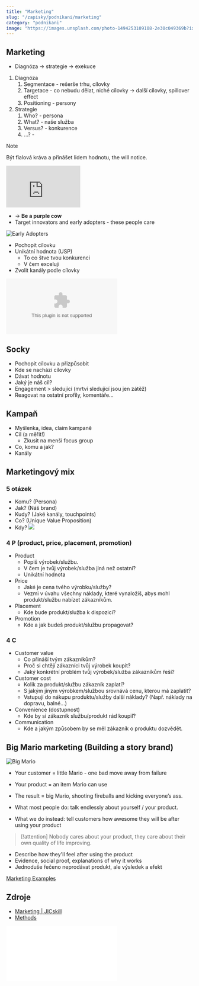```yaml
---
title: "Marketing"
slug: "/zapisky/podnikani/marketing"
category: "podnikani"
image: "https://images.unsplash.com/photo-1494253109108-2e30c049369b?ixlib=rb-1.2.1&ixid=MnwxMjA3fDB8MHxwaG90by1wYWdlfHx8fGVufDB8fHx8&auto=format&fit=crop&w=1170&q=80"
---
```


## Marketing
- Diagnóza → strategie → exekuce
1. Diagnóza
	1. Segmentace - rešerše trhu, cílovky
	2. Targetace - co nebudu dělat, niché cílovky → další cílovky, spillover effect
	3. Positioning - persony
2. Strategie
	1. Who? - persona
	2. What? - naše služba
	3. Versus? - konkurence
	4. ...? - 

> [!NOTE]
> Být fialová kráva a přinášet lidem hodnotu, the will notice.

<div style="max-width:200px"><div style="position:relative;height:0;padding-bottom:56.25%"><iframe src="https://embed.ted.com/talks/lang/en/seth_godin_how_to_get_your_ideas_to_spread" width="620" height="360" style="position:absolute;left:0;top:0;width:100%;height:100%" frameborder="0" scrolling="no"></iframe></div></div>

- → **Be a purple cow**
- Target innovators and early adopters - these people care

![Early Adopters](../../@Assets/Podnikání/marketing/Images/Early_Adopters.png)

- Pochopit cílovku
- Unikátní hodnota (USP)
	- To co štve tvou konkurenci
	- V čem exceluji
- Zvolit kanály podle cílovky

![JIC](../../@Assets/Podnikání/marketing/Prezentace/JIC.pptx)

## Socky
- Pochopit cílovku a přizpůsobit
- Kde se nachází cílovky
- Dávat hodnotu
- Jaký je náš cíl?
- Engagement > sledující (mrtví sledující jsou jen zátěž)
- Reagovat na ostatní profily, komentáře...

## Kampaň
- Myšlenka, idea, claim kampaně
- Cíl (a měřit!)
	- Zkusit na menší focus group
- Co, komu a jak?
- Kanály
## Marketingový mix
### 5 otázek
- Komu? (Persona)
- Jak? (Náš brand)
- Kudy? (Jaké kanály, touchpoints)
- Co? (Unique Value Proposition)
- Kdy?
![](../../@Assets/Podnikání/marketing/Kdy.jpg)
### 4 P (product, price, placement, promotion)
- Product
	- Popiš výrobek/službu.
	- V čem je tvůj výrobek/služba jiná než ostatní?
	- Unikátní hodnota 
- Price
	- Jaké je cena tvého výrobku/služby?
	- Vezmi v úvahu všechny náklady, které vynaložíš, abys mohl produkt/službu nabízet zákazníkům. 
- Placement
	- Kde bude produkt/služba k dispozici? 
- Promotion
	- Kde a jak budeš produkt/službu propagovat?
### 4 C
- Customer value
	- Co přináší tvým zákazníkům?
	- Proč si chtějí zákazníci tvůj výrobek koupit?
	- Jaký konkrétní problém tvůj výrobek/služba zákazníkům řeší? 
- Customer cost
	- Kolik za produkt/službu zákazník zaplatí?
	- S jakým jiným výrobkem/službou srovnává cenu, kterou má zaplatit?
	- Vstupují do nákupu produktu/služby další náklady? (Např. náklady na dopravu, balné...)
- Convenience (dostupnost)
	- Kde by si zákazník službu/produkt rád koupil? 
- Communication
	- Kde a jakým způsobem by se měl zákazník o produktu dozvědět. 
## Big Mario marketing (Building a story brand)

![Big Mario](../../@Assets/Podnikání/marketing/Images/Big_Mario.png)
- Your customer = little Mario - one bad move away from failure
- Your product = an item Mario can use
- The result = big Mario, shooting fireballs and kicking everyone’s ass.

- What most people do: talk endlessly about yourself / your product.
- What we do instead: tell customers how awesome they will be after using your product

> [!attention] 
> Nobody cares about your product, they care about their own quality of life improving.

- Describe how they'll feel after using the product
- Evidence, social proof, explanations of why it works
- Jednoduše řečeno neprodávat produkt, ale výsledek a efekt

[Marketing Examples](https://marketingexamples.com/)

## Zdroje
- [Marketing | JICskill](https://skill.jic.cz/lekce/lekce-6/)
- [Methods](../../@Assets/Podnikání/marketing/Methods.pdf)

![JIC_WL](../../@Assets/Podnikání/marketing/Prezentace/JIC_WL.pdf)
